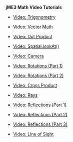 **jME3 Math Video Tutorials**

-   [Video: Trigonometry](http://www.youtube.com/watch?v=q7NZU1nlHJs)

-   [Video: Vector Math](http://www.youtube.com/watch?v=u7jpTUoNC0k)

-   [Video: Dot Product](http://www.youtube.com/watch?v=EEeHeRgDYQY)

-   [Video:
    Spatial.lookAt()](http://www.youtube.com/watch?v=GgGbZP1g-Ec)

-   [Video: Camera](http://www.youtube.com/watch?v=0XYzLskcCNE)

-   [Video: Rotations
    (Part 1)](http://www.youtube.com/watch?v=mY24CpUbQHc)

-   [Video: Rotations
    (Part 2)](http://www.youtube.com/watch?v=tYZdqmsegFY)

-   [Video: Cross Product](http://www.youtube.com/watch?v=-Y5SbbiRGPk)

-   [Video: Rays](http://www.youtube.com/watch?v=YC8vV6IBZpg)

-   [Video: Reflections
    (Part 1)](http://www.youtube.com/watch?v=MPYBHa2xT3o)

-   [Video: Reflections
    (Part 2)](http://www.youtube.com/watch?v=3gLf7IClTFM)

-   [Video: Reflections
    (Part 3)](http://www.youtube.com/watch?v=myKReCR0Dtc)

-   [Video: Line of Sight](http://www.youtube.com/watch?v=749Y3Lla7oI)
